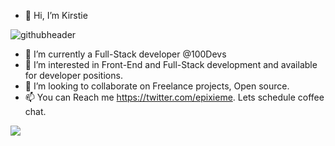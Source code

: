 
- 👋 Hi, I’m Kirstie

![githubheader](https://user-images.githubusercontent.com/39728053/168490990-a54b9d26-cdb9-4498-a189-2effb181f181.gif)

- 🌱 I’m currently a Full-Stack developer @100Devs
- 👀 I’m interested in Front-End and Full-Stack development and available for developer positions.
- 💞️ I’m looking to collaborate on Freelance projects, Open source.
- 📫 You can Reach me https://twitter.com/epixieme. Lets schedule coffee chat.

<!---
epixieme/epixieme is a ✨ special ✨ repository because its `README.md` (this file) appears on your GitHub profile.
You can click the Preview link to take a look at your changes.
--->


<a href="https://github.com/epixieme/github-readme-stats">
  <img align="center" src="https://github-readme-stats.vercel.app/api/pin/?username=epixieme&repo=github-readme-stats" />
</a>
<!-- ![Kirstie's GitHub stats](https://github-readme-stats.vercel.app/api?username=epixieme&show_icons=true&theme=dracula)

 -->


<p align ='center'>
  <img align="center" src="https://github-readme-stats.vercel.app/api?username=epixieme&show_icons=true&theme=dracula" />
           
  </p>

           

